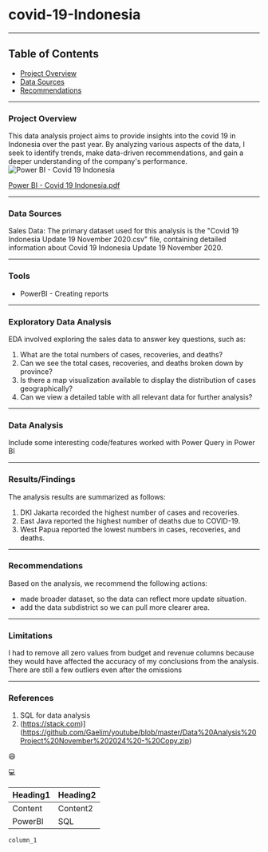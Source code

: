 # covid-19-Indonesia

---
## Table of Contents

- [Project Overview](#project-overview)
- [Data Sources](#data-sources)
- [Recommendations](#recommendations)

---
### Project Overview

This data analysis project aims to provide insights into the covid 19 in Indonesia over the past year. By analyzing various aspects of the data, I seek to identify trends, make data-driven recommendations, and gain a deeper understanding of the company's performance.
![Power BI - Covid 19 Indonesia](https://github.com/user-attachments/assets/a287851b-d8a0-416b-90ca-954f194405a8)

[Power BI - Covid 19 Indonesia.pdf](https://github.com/user-attachments/files/18272047/Power.BI.-.Covid.19.Indonesia.pdf)


---
### Data Sources

Sales Data: The primary dataset used for this analysis is the "Covid 19 Indonesia Update 19 November 2020.csv" file, containing detailed information about Covid 19 Indonesia Update 19 November 2020.

---
### Tools
- PowerBI - Creating reports

---
### Exploratory Data Analysis
EDA involved exploring the sales data to answer key questions, such as:

1. What are the total numbers of cases, recoveries, and deaths?
2. Can we see the total cases, recoveries, and deaths broken down by province?
3. Is there a map visualization available to display the distribution of cases geographically?
4. Can we view a detailed table with all relevant data for further analysis?
   
---
### Data Analysis
Include some interesting code/features worked with
Power Query in Power BI

---
### Results/Findings
The analysis results are summarized as follows:
1. DKI Jakarta recorded the highest number of cases and recoveries.
2. East Java reported the highest number of deaths due to COVID-19.
3. West Papua reported the lowest numbers in cases, recoveries, and deaths.
---

### Recommendations
Based on the analysis, we recommend the following actions:
- made broader dataset, so the data can reflect more update situation.
- add the data subdistrict so we can pull more clearer area.

---
### Limitations
I had to remove all zero values from budget and revenue columns because they would have affected the accuracy of my conclusions from the analysis. There are still a few outliers even after the omissions

---
### References
1. SQL for data analysis
2. (https://stack.com)](https://github.com/Gaelim/youtube/blob/master/Data%20Analysis%20Project%20November%202024%20-%20Copy.zip)

😄

💻

|Heading1|Heading2|
|--------|--------|
|Content|Content2|
|PowerBI|SQL|

`column_1`

